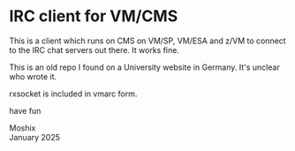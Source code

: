 
IRC client for VM/CMS
=====================

This is a client which runs on CMS on VM/SP, VM/ESA and z/VM to connect to the IRC chat servers out there. It works fine. 

This is an old repo I found on a University website in Germany. It's unclear who wrote it.   

rxsocket is included in vmarc form.   

have fun

Moshix  
January 2025
